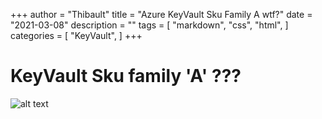 +++
author = "Thibault"
title = "Azure KeyVault Sku Family A wtf?"
date = "2021-03-08"
description = ""
tags = [
    "markdown",
    "css",
    "html",
]
categories = [
    "KeyVault",
]
+++

# KeyVault Sku family 'A' ???
![alt text](https://github.com/tcrevel/lesjoiesdelarm/tree/main/content/post/keyvaultskufamily.png)
